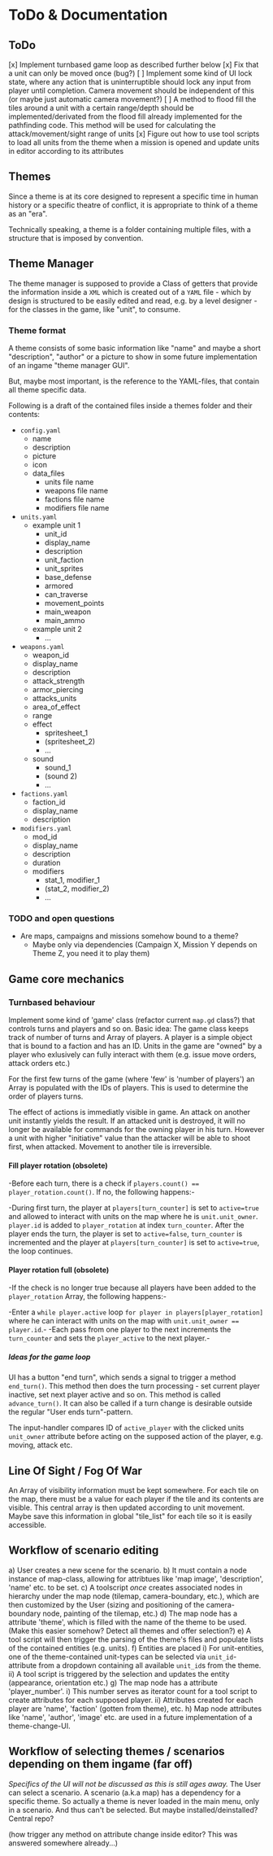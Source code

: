 # ToDo & Documentation

## ToDo

[x] Implement turnbased game loop as described further below
[x] Fix that a unit can only be moved once (bug?)
[ ] Implement some kind of UI lock state, where any action that is uninterruptible should lock any input from player until completion.
Camera movement should be independent of this (or maybe just automatic camera movement?)
[ ] A method to flood fill the tiles around a unit with a certain range/depth should be implemented/derivated from the flood fill already implemented for the pathfinding code. This method will be used for calculating the attack/movement/sight range of units
[x] Figure out how to use tool scripts to load all units from the theme when a mission is opened and update units in editor according to its attributes

## Themes
Since a theme is at its core designed to represent a specific time in human history or a specific theatre of conflict, it is appropriate to think of a theme as an "era". 

Technically speaking, a theme is a folder containing multiple files, with a structure that is imposed by convention.

## Theme Manager
The theme manager is supposed to provide a Class of getters that provide the information inside a `XML` which is created out of a `YAML` file - which by design is structured to be easily edited and read, e.g. by a level designer - for the classes in the game, like "unit", to consume.

### Theme format
A theme consists of some basic information like "name" and maybe a short "description", "author" or a picture to show in some future implementation of an ingame "theme manager GUI".

But, maybe most important, is the reference to the YAML-files, that contain all theme specific data.

Following is a draft of the contained files inside a themes folder and their contents:

* `config.yaml`
    * name
    * description
    * picture
    * icon
    * data_files
        * units file name
        * weapons file name
        * factions file name
        * modifiers file name
* `units.yaml`
    * example unit 1
        * unit_id
        * display_name
        * description
        * unit_faction
        * unit_sprites
        * base_defense
        * armored
        * can_traverse
        * movement_points
        * main_weapon
        * main_ammo
    * example unit 2
        * ...
* `weapons.yaml`
    * weapon_id
    * display_name
    * description
    * attack_strength
    * armor_piercing
    * attacks_units
    * area_of_effect
    * range
    * effect
        * spritesheet_1
        * (spritesheet_2)
        * ...
    * sound
        * sound_1
        * (sound 2)
        * ...
* `factions.yaml`
    * faction_id
    * display_name
    * description
* `modifiers.yaml`
    * mod_id
    * display_name
    * description
    * duration
    * modifiers
        * stat_1, modifier_1
        * (stat_2, modifier_2)
        * ...

### TODO and open questions
* Are maps, campaigns and missions somehow bound to a theme?
    * Maybe only via dependencies (Campaign X, Mission Y depends on Theme Z, you need it to play them)

## Game core mechanics
### Turnbased behaviour
Implement some kind of 'game' class (refactor current `map.gd` class?) that controls turns and players and so on. Basic idea: The game class keeps track of number of turns and Array of players. A player is a simple object that is bound to a faction and has an ID. Units in the game are "owned" by a player who exlusively can fully interact with them (e.g. issue move orders, attack orders etc.)

For the first few turns of the game (where 'few' is 'number of players') an Array is populated with the IDs of players. This is used to determine the order of players turns.

The effect of actions is immediatly visible in game. An attack on another unit instantly yields the result. If an attacked unit is destroyed, it will no longer be available for commands for the owning player in his turn. However a unit with higher "initiative" value than the attacker will be able to shoot first, when attacked. Movement to another tile is irreversible.

#### Fill player rotation (obsolete)
-Before each turn, there is a check if `players.count() == player_rotation.count()`. If no, the following happens:-

-During first turn, the player at `players[turn_counter]` is set to `active=true` and allowed to interact with units on the map where he is `unit.unit_owner`. `player.id` is added to `player_rotation` at index `turn_counter`. After the player ends the turn, the player is set to `active=false`, `turn_counter` is incremented and the player at `players[turn_counter]` is set to `active=true`, the loop continues.

#### Player rotation full (obsolete)
-If the check is no longer true because all players have been added to the `player_rotation` Array, the following happens:-

-Enter a `while player.active` loop `for player in players[player_rotation]` where he can interact with units on the map with `unit.unit_owner == player.id`.-
-Each pass from one player to the next increments the `turn_counter` and sets the `player_active` to the next player.-

##### Ideas for the game loop
UI has a button "end turn", which sends a signal to trigger a method `end_turn()`. 
This method then does the turn processing - set current player inactive, set next player active and so on.
This method is called `advance_turn()`. It can also be called if a turn change is desirable outside the regular "User ends turn"-pattern.

The input-handler compares ID of `active_player` with the clicked units `unit_owner` attribute before acting on the supposed action of the player, e.g. moving, attack etc.

## Line Of Sight / Fog Of War
An Array of visibility information must be kept somewhere. For each tile on the map, there must be a value for each player
if the tile and its contents are visible. This central array is then updated according to unit movement.
Maybe save this information in global "tile_list" for each tile so it is easily accessible.

## Workflow of scenario editing
a) User creates a new scene for the scenario.
b) It must contain a node instance of map-class, allowing for attribtues like 'map image', 'description', 'name' etc. to be set.
c) A toolscript _once_ creates associated nodes in hierarchy under the map node (tilemap, camera-boundary, etc.), which are then customized by the User (sizing and positioning of the camera-boundary node, painting of the tilemap, etc.)
d) The map node has a attribute 'theme', which is filled with the name of the theme to be used. (Make this easier somehow? Detect all themes and offer selection?)
e) A tool script will then trigger the parsing of the theme's files and populate lists of the contained entities (e.g. units).
f) Entities are placed
    i) For unit-entities, one of the theme-contained unit-types can be selected via `unit_id`-attribute from a dropdown containing all available `unit_id`s from the theme. 
    ii) A tool script is triggered by the selection and updates the entity (appearance, orientation etc.)
g) The map node has a attribute 'player_number'.
    i) This number serves as iterator count for a tool script to create attributes for each supposed player.
    ii) Attributes created for each player are 'name', 'faction' (gotten from theme), etc.
h) Map node attributes like 'name', 'author', 'image' etc. are used in a future implementation of a theme-change-UI.

## Workflow of selecting themes / scenarios depending on them ingame (far off)
*Specifics of the UI will not be discussed as this is still ages away.*
The User can select a scenario. A scenario (a.k.a map) has a dependency for a specific theme.
So actually a theme is never loaded in the main menu, only in a scenario. And thus can't be selected.
But maybe installed/deinstalled? Central repo?


(how trigger any method on attribute change inside editor? This was answered somewhere already...)